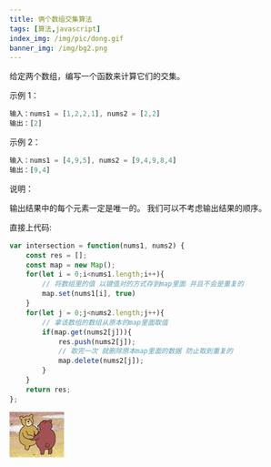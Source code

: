 ```yaml
---
title: 俩个数组交集算法
tags: [算法,javascript]
index_img: /img/pic/dong.gif
banner_img: /img/bg2.png
---
```


给定两个数组，编写一个函数来计算它们的交集。

示例 1：

```js
输入：nums1 = [1,2,2,1], nums2 = [2,2]
输出：[2]
```

示例 2：

```js
输入：nums1 = [4,9,5], nums2 = [9,4,9,8,4]
输出：[9,4]
```


说明：

输出结果中的每个元素一定是唯一的。
我们可以不考虑输出结果的顺序。

直接上代码:

```js
var intersection = function(nums1, nums2) {
    const res = [];
    const map = new Map();
    for(let i = 0;i<nums1.length;i++){
        // 将数组里的值 以键值对的方式存到map里面 并且不会是重复的
        map.set(nums1[i], true)
    }
    for(let j = 0;j<nums2.length;j++){
        // 拿该数组的数组从原本的map里面取值
        if(map.get(nums2[j])){
            res.push(nums2[j]);
            // 取完一次 就删除原本map里面的数据 防止取到重复的
            map.delete(nums2[j]);
        }
    }
    return res;
};
```

![dong](../img/pic/dong.gif)
